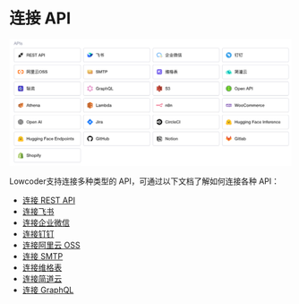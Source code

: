 # 连接 API

​![](assets/1_1_7-1-20231002181407-6cnjc8j.png)​

Lowcoder支持连接多种类型的 API，可通过以下文档了解如何连接各种 API：

* [连接 REST API](https://majiang.co/docs/api/rest-api)
* [连接飞书](https://majiang.co/docs/api/feishu)
* [连接企业微信](https://majiang.co/docs/api/wecom)
* [连接钉钉](https://majiang.co/docs/api/dingtalk)
* [连接阿里云 OSS](https://majiang.co/docs/api/aliyun)
* [连接 SMTP](https://majiang.co/docs/api/smtp)
* [连接维格表](https://majiang.co/docs/api/vika)
* [连接简道云](https://majiang.co/docs/api/jiandaoyun)
* [连接 GraphQL](https://majiang.co/docs/api/graphql)
